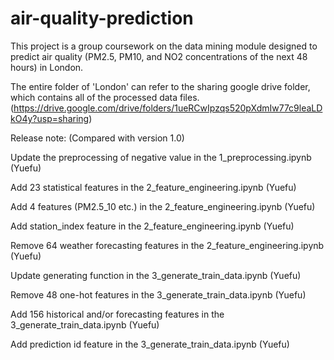 # air-quality-prediction

This project is a group coursework on the data mining module designed to predict air quality (PM2.5, PM10, and NO2 concentrations of the next 48 hours) in London.

The entire folder of 'London' can refer to the sharing google drive folder, which contains all of the processed data files. (https://drive.google.com/drive/folders/1ueRCwIpzqs520pXdmIw77c9leaLDkO4y?usp=sharing)

Release note: (Compared with version 1.0)

Update the preprocessing of negative value in the 1_preprocessing.ipynb (Yuefu)

Add 23 statistical features in the 2_feature_engineering.ipynb (Yuefu)

Add 4 features (PM2.5_10 etc.) in the 2_feature_engineering.ipynb (Yuefu)

Add station_index feature in the 2_feature_engineering.ipynb (Yuefu)

Remove 64 weather forecasting features in the 2_feature_engineering.ipynb (Yuefu)

Update generating function in the 3_generate_train_data.ipynb (Yuefu)

Remove 48 one-hot features in the 3_generate_train_data.ipynb (Yuefu)

Add 156 historical and/or forecasting features in the 3_generate_train_data.ipynb (Yuefu)

Add prediction id feature in the 3_generate_train_data.ipynb (Yuefu)

